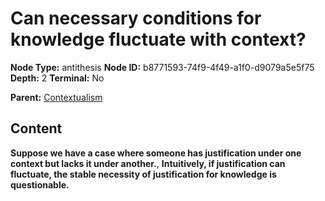 # Can necessary conditions for knowledge fluctuate with context?

**Node Type:** antithesis
**Node ID:** b8771593-74f9-4f49-a1f0-d9079a5e5f75
**Depth:** 2
**Terminal:** No

**Parent:** [Contextualism](contextualism.md)

## Content

**Suppose we have a case where someone has justification under one context but lacks it under another.**, **Intuitively, if justification can fluctuate, the stable necessity of justification for knowledge is questionable.**
